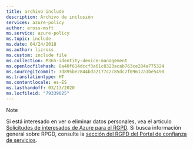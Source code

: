 ```yaml
---
title: archivo include
description: Archivo de inclusión
services: azure-policy
author: eross-msft
ms.service: azure-policy
ms.topic: include
ms.date: 04/24/2018
ms.author: lizross
ms.custom: include file
ms.collection: M365-identity-device-management
ms.openlocfilehash: 8a40f614dccf3a61c8323acab763ce284a775324
ms.sourcegitcommit: 3d895be2844bda2177c2c85dc2f09612a1be5490
ms.translationtype: HT
ms.contentlocale: es-ES
ms.lasthandoff: 03/13/2020
ms.locfileid: "79339025"
---
```

>[!Note] 
>Si está interesado en ver o eliminar datos personales, vea el artículo [Solicitudes de interesados de Azure para el RGPD](https://docs.microsoft.com/microsoft-365/compliance/gdpr-dsr-azure). Si busca información general sobre RPGD, consulte la [sección del RGPD del Portal de confianza de servicios](https://servicetrust.microsoft.com/ViewPage/GDPRGetStarted).

